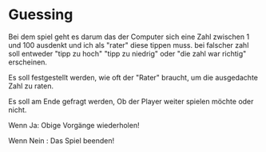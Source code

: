 # Guessing

Bei dem spiel geht es darum das der Computer sich eine Zahl zwischen 1 und 100 ausdenkt und ich als "rater" diese tippen muss. bei falscher zahl soll entweder "tipp zu hoch" "tipp zu niedrig" oder "die zahl war richtig" erscheinen.

Es soll festgestellt werden, wie oft der "Rater" braucht, um die ausgedachte Zahl zu raten.

Es soll am Ende gefragt werden, Ob der Player weiter spielen möchte oder nicht. 

Wenn Ja: Obige Vorgänge wiederholen!

Wenn Nein : Das Spiel beenden!
